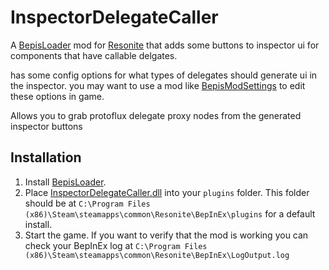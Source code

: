 # InspectorDelegateCaller

A [BepisLoader](https://github.com/ResoniteModding/BepisLoader) mod for [Resonite](https://resonite.com/) that adds some buttons to inspector ui for components that have callable delgates.

has some config options for what types of delegates should generate ui in the inspector. you may want to use a mod like [BepisModSettings](https://github.com/ResoniteModding/BepisModSettings) to edit these options in game.

Allows you to grab protoflux delegate proxy nodes from the generated inspector buttons

## Installation
1. Install [BepisLoader](https://github.com/ResoniteModding/BepisLoader).
1. Place [InspectorDelegateCaller.dll](https://github.com/eia485/NeosInspectorDelegateCaller/releases/latest/download/InspectorDelegateCaller.dll) into your `plugins` folder. This folder should be at `C:\Program Files (x86)\Steam\steamapps\common\Resonite\BepInEx\plugins` for a default install.
1. Start the game. If you want to verify that the mod is working you can check your BepInEx log at `C:\Program Files (x86)\Steam\steamapps\common\Resonite\BepInEx\LogOutput.log`
